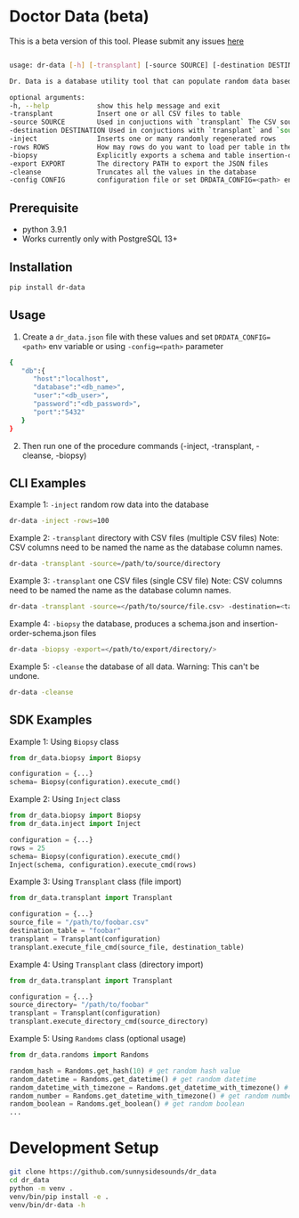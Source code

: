 # Doctor Data (beta)
This is a beta version of this tool. Please submit any issues [here](https://github.com/sunnysidesounds/dr_data/issues)

```bash

usage: dr-data [-h] [-transplant] [-source SOURCE] [-destination DESTINATION] [-inject] [-rows ROWS] [-biopsy] [-export EXPORT] [-cleanse] [-config CONFIG]

Dr. Data is a database utility tool that can populate random data based on your schema or can import custom CSV data. See options below

optional arguments:
-h, --help            show this help message and exit
-transplant           Insert one or all CSV files to table
-source SOURCE        Used in conjuctions with `transplant` The CSV source file or directory. if directory, csv filenames need to match table names
-destination DESTINATION Used in conjuctions with `transplant` and `source`. if `source` is a file. destination TABLE is required
-inject               Inserts one or many randomly regenerated rows
-rows ROWS            How may rows do you want to load per table in the database, default is set in configuration
-biopsy               Explicitly exports a schema and table insertion-order JSON files
-export EXPORT        The directory PATH to export the JSON files
-cleanse              Truncates all the values in the database
-config CONFIG        configuration file or set DRDATA_CONFIG=<path> env variable
```
## Prerequisite
- python 3.9.1
- Works currently only with PostgreSQL 13+

## Installation 
```bash
pip install dr-data
````

## Usage
1. Create a `dr_data.json` file with these values and set `DRDATA_CONFIG=<path>` env variable or using `-config=<path>`  parameter
```bash
{
   "db":{
      "host":"localhost",
      "database":"<db_name>",
      "user":"<db_user>",
      "password":"<db_password>",
      "port":"5432"
   }
}
```
2. Then run one of the procedure commands (-inject, -transplant, -cleanse, -biopsy)

## CLI Examples
Example 1: `-inject` random row data into the database
```bash
dr-data -inject -rows=100
```

Example 2: `-transplant` directory with CSV files (multiple CSV files)
Note: CSV columns need to be named the name as the database column names. 
```bash
dr-data -transplant -source=/path/to/source/directory
```

Example 3: `-transplant` one CSV files (single CSV file)
Note: CSV columns need to be named the name as the database column names.
```bash
dr-data -transplant -source=</path/to/source/file.csv> -destination=<table_name>
```

Example 4: `-biopsy` the database, produces a schema.json and insertion-order-schema.json files
```bash
dr-data -biopsy -export=</path/to/export/directory/>
```

Example 5: `-cleanse` the database of all data.
Warning: This can't be undone.
```bash
dr-data -cleanse
```

## SDK Examples
Example 1: Using `Biopsy` class
```python
from dr_data.biopsy import Biopsy

configuration = {...}
schema= Biopsy(configuration).execute_cmd()
```

Example 2: Using `Inject` class 
```python
from dr_data.biopsy import Biopsy
from dr_data.inject import Inject

configuration = {...}
rows = 25
schema= Biopsy(configuration).execute_cmd()
Inject(schema, configuration).execute_cmd(rows)
```

Example 3: Using `Transplant` class (file import)
```python
from dr_data.transplant import Transplant

configuration = {...}
source_file = "/path/to/foobar.csv"
destination_table = "foobar"
transplant = Transplant(configuration)
transplant.execute_file_cmd(source_file, destination_table)
```

Example 4: Using `Transplant` class (directory import)
```python
from dr_data.transplant import Transplant

configuration = {...}
source_directory= "/path/to/foobar"
transplant = Transplant(configuration)
transplant.execute_directory_cmd(source_directory)
```

Example 5: Using `Randoms` class (optional usage)
```python
from dr_data.randoms import Randoms

random_hash = Randoms.get_hash(10) # get random hash value
random_datetime = Randoms.get_datetime() # get random datetime
random_datetime_with_timezone = Randoms.get_datetime_with_timezone() # get random datetime with timezone
random_number = Randoms.get_datetime_with_timezone() # get random number
random_boolean = Randoms.get_boolean() # get random boolean
...
```

# Development Setup
```bash
git clone https://github.com/sunnysidesounds/dr_data
cd dr_data
python -m venv .
venv/bin/pip install -e .
venv/bin/dr-data -h
```

